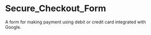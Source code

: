 # Secure_Checkout_Form
A form for making payment using debit or credit card integrated with Google.
